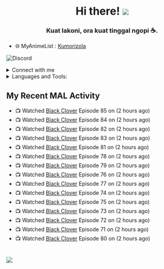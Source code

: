 <h1 align="center">Hi there! <img src="https://media.giphy.com/media/hvRJCLFzcasrR4ia7z/giphy.gif" width="25px"> </h1>
<h3 align="center">Kuat lakoni, ora kuat tinggal ngopi ☕.</h3>

- 🌐 MyAnimeList : [Kumorizola](https://myanimelist.net/animelist/Kumorizola)

![Discord](https://discord.c99.nl/widget/theme-3/761213268009943051.png)
<details>
      <summary>Connect with me</summary>
    <p align="left">
        <a href="https://www.facebook.com/kumori.hartley.1" target="blank"><img align="center"
                src="https://raw.githubusercontent.com/rahuldkjain/github-profile-readme-generator/master/src/images/icons/Social/facebook.svg"
                alt="kumori hartley" height="30" width="40" /></a>
        <a href="https://www.instagram.com/kumorizola/" target="blank"><img align="center"
                src="https://raw.githubusercontent.com/rahuldkjain/github-profile-readme-generator/master/src/images/icons/Social/instagram.svg"
                alt="kumorizola" height="30" width="40" /></a>
        <a href="https://discord.com" target="blank"><img align="center"
                src="https://raw.githubusercontent.com/rahuldkjain/github-profile-readme-generator/master/src/images/icons/Social/discord.svg"
                alt="Kumori#5882" height="30" width="40" /></a>
    </p>
</details>

<details>
    <summary align="left">Languages and Tools:</summary>
<p align="left">
      <a href="https://www.w3schools.com/css/" target="_blank">
        <img src="https://raw.githubusercontent.com/devicons/devicon/master/icons/css3/css3-original-wordmark.svg"
            alt="css3" width="40" height="40" /> </a> <a href="https://www.w3.org/html/" target="_blank"> <img
            src="https://raw.githubusercontent.com/devicons/devicon/master/icons/html5/html5-original-wordmark.svg"
            alt="html5" width="40" height="40" /> </a> <a href="https://www.java.com" target="_blank"> <img
            src="https://raw.githubusercontent.com/devicons/devicon/master/icons/java/java-original.svg" alt="java"
            width="40" height="40" /> </a> <a href="https://developer.mozilla.org/en-US/docs/Web/JavaScript"
            target="_blank"> <img
            src="https://raw.githubusercontent.com/devicons/devicon/master/icons/javascript/javascript-original.svg"
            alt="javascript" width="40" height="40" /> </a> <a href="https://nodejs.org" target="_blank"> <img
            src="https://raw.githubusercontent.com/devicons/devicon/master/icons/nodejs/nodejs-original-wordmark.svg"
            alt="nodejs" width="40" height="40" /> </a> <a href="https://www.python.org" target="_blank"> <img
            src="https://raw.githubusercontent.com/devicons/devicon/master/icons/python/python-original.svg"
            alt="python" width="40" height="40" /> </a> <a href="https://www.typescriptlang.org/" target="_blank"> <img
            src="https://raw.githubusercontent.com/devicons/devicon/master/icons/typescript/typescript-original.svg" 
            alt="typescript" width="40" height="40" /> </a> <a href="https://www.photoshop.com/en" target="_blank"> <img
            src="https://upload.wikimedia.org/wikipedia/commons/a/af/Adobe_Photoshop_CC_icon.svg" alt="photoshop" width="40" height="40"/> </a>
            <a href="https://www.adobe.com/products/premiere.html" target="_blank"> <img
            src="https://upload.wikimedia.org/wikipedia/commons/4/40/Adobe_Premiere_Pro_CC_icon.svg" alt="Premiere pro" width="40" height="40"/> </a>
            <a href="https://www.adobe.com/in/products/illustrator.html" target="_blank"> <img 
            src="https://upload.wikimedia.org/wikipedia/commons/f/fb/Adobe_Illustrator_CC_icon.svg" alt="illustrator" width="40" height="40"/> </a>
      
 </details>
 
 <h2> My Recent MAL Activity</h2>
<!-- MAL_ACTIVITY:start -->

- 📺 Watched [Black Clover](https://MyAnimeList.net/anime.php?id=34572) Episode 85 on (2 hours ago)
- 📺 Watched [Black Clover](https://MyAnimeList.net/anime.php?id=34572) Episode 84 on (2 hours ago)
- 📺 Watched [Black Clover](https://MyAnimeList.net/anime.php?id=34572) Episode 82 on (2 hours ago)
- 📺 Watched [Black Clover](https://MyAnimeList.net/anime.php?id=34572) Episode 83 on (2 hours ago)
- 📺 Watched [Black Clover](https://MyAnimeList.net/anime.php?id=34572) Episode 81 on (2 hours ago)
- 📺 Watched [Black Clover](https://MyAnimeList.net/anime.php?id=34572) Episode 78 on (2 hours ago)
- 📺 Watched [Black Clover](https://MyAnimeList.net/anime.php?id=34572) Episode 79 on (2 hours ago)
- 📺 Watched [Black Clover](https://MyAnimeList.net/anime.php?id=34572) Episode 76 on (2 hours ago)
- 📺 Watched [Black Clover](https://MyAnimeList.net/anime.php?id=34572) Episode 77 on (2 hours ago)
- 📺 Watched [Black Clover](https://MyAnimeList.net/anime.php?id=34572) Episode 74 on (2 hours ago)
- 📺 Watched [Black Clover](https://MyAnimeList.net/anime.php?id=34572) Episode 75 on (2 hours ago)
- 📺 Watched [Black Clover](https://MyAnimeList.net/anime.php?id=34572) Episode 73 on (2 hours ago)
- 📺 Watched [Black Clover](https://MyAnimeList.net/anime.php?id=34572) Episode 72 on (2 hours ago)
- 📺 Watched [Black Clover](https://MyAnimeList.net/anime.php?id=34572) Episode 71 on (2 hours ago)
- 📺 Watched [Black Clover](https://MyAnimeList.net/anime.php?id=34572) Episode 80 on (2 hours ago)

<!-- MAL_ACTIVITY:end -->

  
<h2 align="left"> <img src="https://media.discordapp.net/attachments/918405470073520168/919220018355523584/ezgif.com-gif-maker_1.gif">
